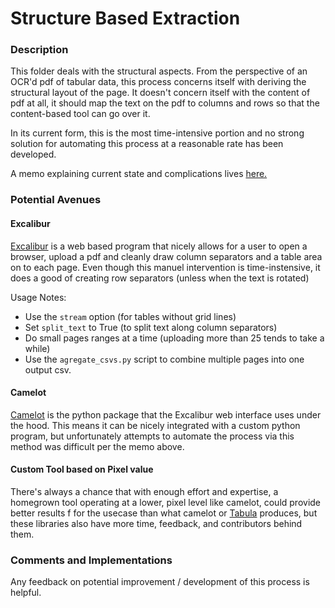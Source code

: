 # Structure Based Extraction

### Description 

This folder deals with the structural aspects. From the perspective of an OCR'd pdf of tabular data, this process 
concerns itself with deriving the structural layout of the page. It doesn't concern itself with the content of pdf at 
all, it should map the text on the pdf to columns and rows so that the content-based tool can go over it.  
  
In its current form, this is the most time-intensive portion and no strong 
solution for automating this process at a reasonable rate has been developed.

A memo explaining current state and complications lives [here.]([https://drive.google.com/open?id=1g1M_hvfWhJSZFraO7q1C6fQIy0mgGJY50Sl7K1pZlwY)

### Potential Avenues 

#### Excalibur

[Excalibur](https://github.com/camelot-dev/excalibur) is a web based program that nicely allows for a user to open a browser, upload a pdf and cleanly draw column
separators and a table area on to each page. Even though this manuel intervention is time-instensive, it does a good
of creating row separators (unless when the text is rotated)

Usage Notes:

* Use the `stream` option (for tables without grid lines) 
* Set `split_text` to True (to split text along column separators)
* Do small pages ranges at a time (uploading more than 25 tends to take a while)  
* Use the `agregate_csvs.py` script to combine multiple pages into one output csv.

#### Camelot 

[Camelot](https://github.com/socialcopsdev/camelot) is the python package that the Excalibur web interface uses under the hood. This means it can be nicely 
integrated with a custom python program, but unfortunately attempts to automate the process via this method was 
difficult per the memo above. 


#### Custom Tool based on Pixel value

There's always a chance that with enough effort and expertise, a homegrown tool operating at a lower, pixel level like
camelot, could provide better results f for the usecase than what camelot or [Tabula](https://tabula.technology/) produces, 
but these libraries also have more time, feedback, and contributors behind them.  


### Comments and Implementations

Any feedback on potential improvement / development of this process is helpful. 


